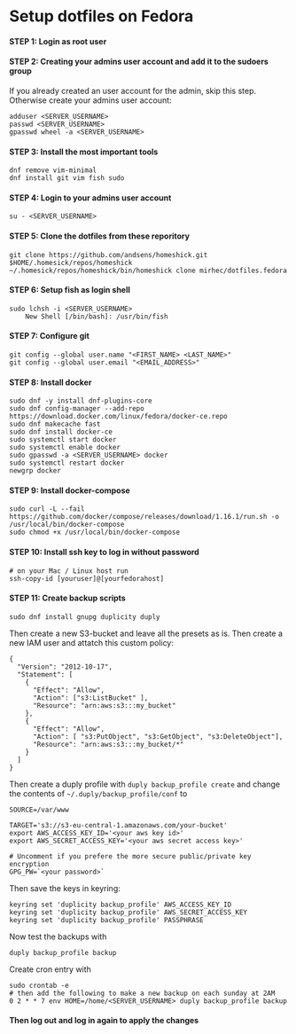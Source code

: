 # Setup dotfiles on Fedora

#### STEP 1: Login as root user

#### STEP 2: Creating your admins user account and add it to the sudoers group

If you already created an user account for the admin, skip this step.
Otherwise create your admins user account:

    adduser <SERVER_USERNAME>
    passwd <SERVER_USERNAME>
    gpasswd wheel -a <SERVER_USERNAME>

#### STEP 3: Install the most important tools

    dnf remove vim-minimal
    dnf install git vim fish sudo

#### STEP 4: Login to your admins user account

    su - <SERVER_USERNAME>

#### STEP 5: Clone the dotfiles from these reporitory

    git clone https://github.com/andsens/homeshick.git $HOME/.homesick/repos/homeshick
    ~/.homesick/repos/homeshick/bin/homeshick clone mirhec/dotfiles.fedora

#### STEP 6: Setup fish as login shell

    sudo lchsh -i <SERVER_USERNAME>
        New Shell [/bin/bash]: /usr/bin/fish

#### STEP 7: Configure git

    git config --global user.name "<FIRST_NAME> <LAST_NAME>"
    git config --global user.email "<EMAIL_ADDRESS>"
        
        
#### STEP 8: Install docker
    sudo dnf -y install dnf-plugins-core
    sudo dnf config-manager --add-repo https://download.docker.com/linux/fedora/docker-ce.repo
    sudo dnf makecache fast
    sudo dnf install docker-ce
    sudo systemctl start docker
    sudo systemctl enable docker
    sudo gpasswd -a <SERVER_USERNAME> docker
    sudo systemctl restart docker
    newgrp docker

#### STEP 9: Install docker-compose
    sudo curl -L --fail https://github.com/docker/compose/releases/download/1.16.1/run.sh -o /usr/local/bin/docker-compose
    sudo chmod +x /usr/local/bin/docker-compose

#### STEP 10: Install ssh key to log in without password
    # on your Mac / Linux host run
    ssh-copy-id [youruser]@[yourfedorahost]

#### STEP 11: Create backup scripts

    sudo dnf install gnupg duplicity duply

Then create a new S3-bucket and leave all the presets as is. Then create a new IAM user and attatch this custom policy:

    {
      "Version": "2012-10-17",
      "Statement": [
        {
          "Effect": "Allow",
          "Action": ["s3:ListBucket" ],
          "Resource": "arn:aws:s3:::my_bucket"
        },
        {
          "Effect": "Allow",
          "Action": [ "s3:PutObject", "s3:GetObject", "s3:DeleteObject"],
          "Resource": "arn:aws:s3:::my_bucket/*"
        }
      ]
    }

Then create a duply profile with `duply backup_profile create` and change the contents of `~/.duply/backup_profile/conf` to

    SOURCE=/var/www

    TARGET='s3://s3-eu-central-1.amazonaws.com/your-bucket'
    export AWS_ACCESS_KEY_ID='<your aws key id>'
    export AWS_SECRET_ACCESS_KEY='<your aws secret access key>'

    # Uncomment if you prefere the more secure public/private key encryption
    GPG_PW=`<your password>`

Then save the keys in keyring:

    keyring set 'duplicity backup_profile' AWS_ACCESS_KEY_ID
    keyring set 'duplicity backup_profile' AWS_SECRET_ACCESS_KEY
    keyring set 'duplicity backup_profile' PASSPHRASE

Now test the backups with

    duply backup_profile backup

Create cron entry with
    
    sudo crontab -e
    # then add the following to make a new backup on each sunday at 2AM
    0 2 * * 7 env HOME=/home/<SERVER_USERNAME> duply backup_profile backup

#### Then log out and log in again to apply the changes
